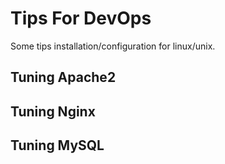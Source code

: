 # Tips For DevOps

Some tips installation/configuration for linux/unix. 

## Tuning Apache2


## Tuning Nginx


## Tuning MySQL

